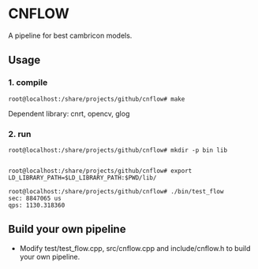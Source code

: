 # CNFLOW
A pipeline for best cambricon models.

## Usage

### 1. compile
```
root@localhost:/share/projects/github/cnflow# make
```
Dependent library: cnrt, opencv, glog

### 2. run
```
root@localhost:/share/projects/github/cnflow# mkdir -p bin lib


root@localhost:/share/projects/github/cnflow# export LD_LIBRARY_PATH=$LD_LIBRARY_PATH:$PWD/lib/

root@localhost:/share/projects/github/cnflow# ./bin/test_flow
sec: 8847065 us
qps: 1130.318360
```

## Build your own pipeline
- Modify test/test_flow.cpp, src/cnflow.cpp and include/cnflow.h to build your own pipeline.
